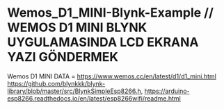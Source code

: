 # Wemos_D1_MINI-Blynk-Example // WEMOS D1 MINI BLYNK UYGULAMASINDA LCD EKRANA YAZI GÖNDERMEK

Wemos D1 MINI DATA = https://www.wemos.cc/en/latest/d1/d1_mini.html
https://github.com/blynkkk/blynk-library/blob/master/src/BlynkSimpleEsp8266.h,
https://arduino-esp8266.readthedocs.io/en/latest/esp8266wifi/readme.html


